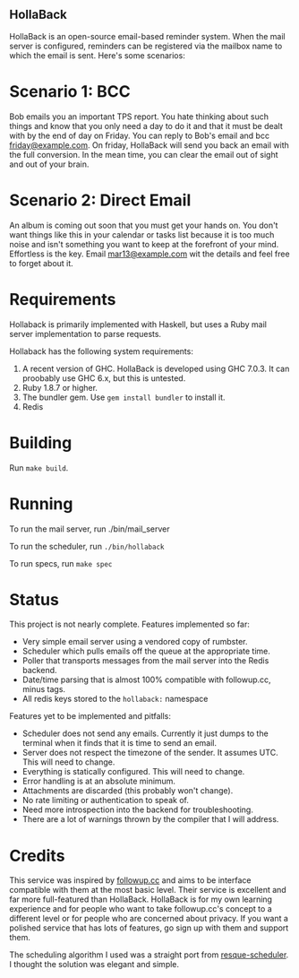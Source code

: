 HollaBack
---------

HollaBack is an open-source email-based reminder system. When the mail server is configured, reminders can be registered via the mailbox name to which the email is sent. Here's some scenarios:

Scenario 1: BCC
===============
Bob emails you an important TPS report. You hate thinking about such things and
know that you only need a day to do it and that it must be dealt with by the
end of day on Friday. You can reply to Bob's email and bcc friday@example.com.
On friday, HollaBack will send you back an email with the full conversion. In
the mean time, you can clear the email out of sight and out of your brain.

Scenario 2: Direct Email
========================
An album is coming out soon that you must get your hands on. You don't want things like this in your calendar or tasks list because it is too much noise and isn't something you want to keep at the forefront of your mind. Effortless is the key. Email mar13@example.com wit the details and feel free to forget about it.

Requirements
============
Hollaback is primarily implemented with Haskell, but uses a Ruby mail server
implementation to parse requests.

Hollaback has the following system requirements:

1. A recent version of GHC. HollaBack is developed using GHC 7.0.3. It can
   proobably use GHC 6.x, but this is untested.
2. Ruby 1.8.7 or higher. 
3. The bundler gem. Use `gem install bundler` to install it.
4. Redis

Building
========
Run `make build`.

Running
=======
To run the mail server, run ./bin/mail_server

To run the scheduler, run `./bin/hollaback`

To run specs, run `make spec`

Status
======
This project is not nearly complete. Features implemented so far:

* Very simple email server using a vendored copy of rumbster.
* Scheduler which pulls emails off the queue at the appropriate time.
* Poller that transports messages from the mail server into the Redis backend.
* Date/time parsing that is almost 100% compatible with followup.cc, minus
  tags.
* All redis keys stored to the `hollaback:` namespace


Features yet to be implemented and pitfalls:

* Scheduler does not send any emails. Currently it just dumps to the terminal
  when it finds that it is time to send an email.
* Server does not respect the timezone of the sender. It assumes UTC. This will
  need to change.
* Everything is statically configured. This will need to change.
* Error handling is at an absolute minimum.
* Attachments are discarded (this probably won't change).
* No rate limiting or authentication to speak of.
* Need more introspection into the backend for troubleshooting.
* There are a lot of warnings thrown by the compiler that I will address.

Credits
=======
This service was inspired by [followup.cc](http://www.followup.cc) and aims to
be interface compatible with them at the most basic level. Their service is
excellent and far more full-featured than HollaBack. HollaBack is for my own
learning experience and for people who want to take followup.cc's concept to a
different level or for people who are concerned about privacy. If you want a
polished service that has lots of features, go sign up with them and support
them.

The scheduling algorithm I used was a straight port from
[resque-scheduler](https://github.com/bvandenbos/resque-scheduler.git). I
thought the solution was elegant and simple. 

